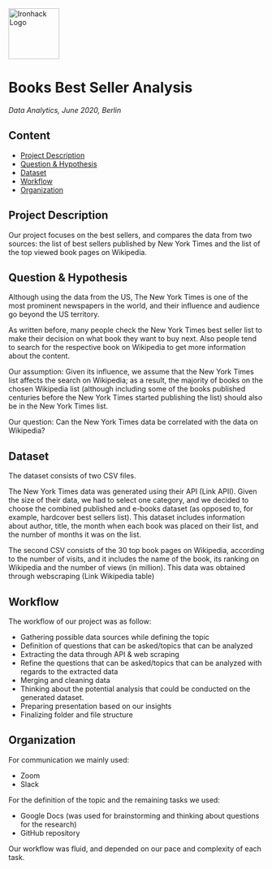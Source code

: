 <img src="https://bit.ly/2VnXWr2" alt="Ironhack Logo" width="100"/>

# Books Best Seller Analysis

*Data Analytics, June 2020, Berlin*

## Content
* [Project Description](https://github.com/MilVas/NSM_pancakes#project-description)
* [Question & Hypothesis](https://github.com/MilVas/NSM_pancakes#question--hypothesis)
* [Dataset](https://github.com/MilVas/NSM_pancakes#dataset)
* [Workflow](https://github.com/MilVas/NSM_pancakes#workflow)
* [Organization](https://github.com/MilVas/NSM_pancakes#organization)

## Project Description

Our project focuses on the best sellers, and compares the data from two sources: the list of best sellers published by New York Times and the list of the top viewed book pages on Wikipedia. 

## Question & Hypothesis

Although using the data from the US, The New York Times is one of the most prominent newspapers in the world, and their influence and audience go beyond the US territory. 

As written before, many people check the New York Times best seller list to make their decision on what book they want to buy next. Also people tend to search for the respective book on Wikipedia to get more information about the content.

Our assumption:
Given its influence, we assume that the New York Times list affects the search on Wikipedia; as a result, the majority of books on the chosen Wikipedia list (although including some of the books published centuries before the New York Times started publishing the list) should also be in the New York Times list.

Our question:
Can the New York Times data be correlated with the data on Wikipedia?

## Dataset

The dataset consists of two CSV files. 

The New York Times data was generated using their API (Link APII). Given the size of their data, we had to select one category, and we
decided to choose the combined published and e-books dataset (as opposed to, for example, hardcover best sellers list). This dataset
includes information about author, title, the month when each book was placed on their list, and the number of months it was on the list. 

The second CSV consists of the 30 top book pages on Wikipedia, according to the number of visits, and it includes the name of the book, its ranking on Wikipedia and the number of views (in million). This data was obtained through webscraping (Link Wikipedia table)

## Workflow

The workflow of our project was as follow:
* Gathering possible data sources while defining the topic
* Definition of questions that can be asked/topics that can be analyzed
* Extracting the data through API & web scraping
* Refine the questions that can be asked/topics that can be analyzed with regards to the extracted data
* Merging and cleaning data
* Thinking about the potential analysis that could be conducted on the generated dataset. 
* Preparing presentation based on our insights
* Finalizing folder and file structure

## Organization

For communication we mainly used:

* Zoom
* Slack

For the definition of the topic and the remaining tasks we used:

* Google Docs (was used for brainstorming and thinking about questions for the research)
* GitHub repository

Our workflow was fluid, and depended on our pace and complexity of each task. 

